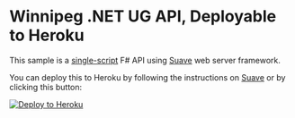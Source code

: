 # Winnipeg .NET UG API, Deployable to Heroku 

This sample is a [single-script](app.fsx) F# API using [Suave](http://suave.io) web server framework.

You can deploy this to Heroku by following the instructions on [Suave](http://suave.io) or by clicking this button:

[![Deploy to Heroku](https://www.herokucdn.com/deploy/button.png)](https://heroku.com/deploy)

